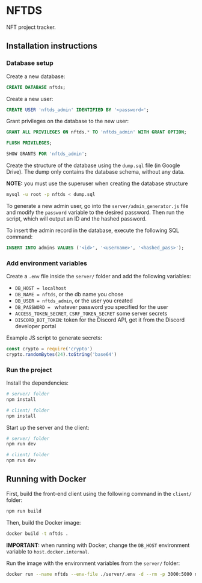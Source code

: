 # NFTDS

NFT project tracker.

## Installation instructions

### Database setup

Create a new database:

```sql
CREATE DATABASE nftds;
```

Create a new user: 

```sql
CREATE USER 'nftds_admin' IDENTIFIED BY '<password>';
```

Grant privileges on the database to the new user:

```sql
GRANT ALL PRIVILEGES ON nftds.* TO 'nftds_admin' WITH GRANT OPTION;

FLUSH PRIVILEGES;

SHOW GRANTS FOR 'nftds_admin';
```

Create the structure of the database using the `dump.sql` file (in Google Drive). The dump only contains the database schema, without any data.

**NOTE:** you must use the superuser when creating the database structure

```bash
mysql -u root -p nftds < dump.sql
```

To generate a new admin user, go into the `server/admin_generator.js` file and modify the `password` variable to the desired password. Then run the script, which will output an ID and the hashed password. 

To insert the admin record in the database, execute the following SQL command: 

```sql
INSERT INTO admins VALUES ('<id>', '<username>', '<hashed_pass>');
```

### Add environment variables

Create a `.env` file inside the `server/` folder and add the following variables:

- `DB_HOST = localhost`
- `DB_NAME = nftds`, or the db name you chose
- `DB_USER = nftds_admin`, or the user you created
- `DB_PASSWORD = ` whatever password you specified for the user
- `ACCESS_TOKEN_SECRET`, `CSRF_TOKEN_SECRET` some server secrets
- `DISCORD_BOT_TOKEN`: token for the Discord API, get it from the Discord developer portal

Example JS script to generate secrets:

```js
const crypto = require('crypto')
crypto.randomBytes(24).toString('base64')
```

### Run the project

Install the dependencies:

```bash
# server/ folder
npm install

# client/ folder
npm install
```

Start up the server and the client:

```bash
# server/ folder
npm run dev

# client/ folder
npm run dev
```

## Running with Docker

First, build the front-end client using the following command in the `client/` folder:

```bash
npm run build
```

Then, build the Docker image:

```bash
docker build -t nftds .
```

**IMPORTANT:** when running with Docker, change the `DB_HOST` environment variable to `host.docker.internal`.

Run the image with the environment variables from the `server/` folder:

```bash
docker run --name nftds --env-file ./server/.env -d --rm -p 3000:5000 nftds
```



